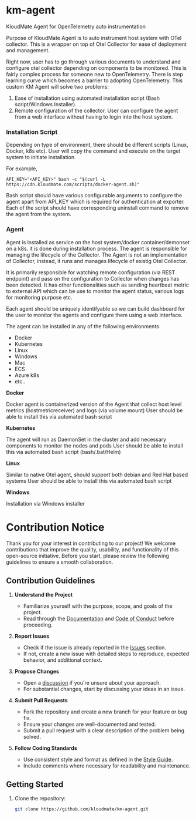 # km-agent
KloudMate Agent for OpenTelemetry auto instrumentation

Purpose of KloudMate Agent is to auto instrument host system with OTel collector. This is a wrapper on top of Otel Collector for ease of deployment and management.

Right now, user has to go through various documents to understand and configure otel collector depending on components to be monitored. This is fairly complex process for someone new to OpenTelemetry. There is step learning curve which becomes a barrier to adopting OpenTelemetry. This custom KM Agent will solve two problems: 

1. Ease of installation using automated installation script (Bash script/Windows Installer).
2. Remote configuration of the collector. User can configure the agent from a web interface without having to login into the host system.

### Installation Script
Depending on type of environment, there should be different scripts (Linux, Docker, k8s etc). User will copy the command and execute on the target system to initiate installation.

For example,
```
API_KEY="<API_KEY>" bash -c "$(curl -L https://cdn.kloudmate.com/scripts/docker-agent.sh)"
```
Bash script should have various configurable arguments to configure the agent apart from API_KEY which is required for authentication at exporter. Each of the script should have corresponding uninstall command to remove the agent from the system.

### Agent
Agent is installed as service on the host system/docker container/demonset on a k8s. it is done during installation process. The agent is responsible for managing the lifecycle of the Collector. The Agent is not an implementation of Collector, instead, it runs and manages lifecycle of existig Otel Collector.

It is primarily responsible for watching remote configuration (via REST endpoint) and pass on the configuration to Collector when changes has been detected. It has other functionalities such as sending heartbeat metric to external API which can be use to monitor the agent status, various logs for monitoring purpose etc.

Each agent should be uniquely identifyable so we can build dashboard for the user to monitor the agents and configure them using a web interface.

The agent can be installed in any of the following environments
* Docker
* Kubernetes 
* Linux
* Windows
* Mac
* ECS
* Azure k8s
* etc..

**Docker**

Docker agent is containerized version of the Agent that collect host level metrics (hostmetricreceiver) and logs (via volume mount)
User should be able to install this via automated bash script

**Kubernetes**

The agent will run as DaemonSet in the cluster and add necessary components to monitor the nodes and pods
User should be able to install this via automated bash script (bash/.bat/Helm)

**Linux**

Similar to native Otel agent, should support both debian and Red Hat based systems
User should be able to install this via automated bash script

**Windows**

Installation via Windows installer

# Contribution Notice

Thank you for your interest in contributing to our project! We welcome contributions that improve the quality, usability, and functionality of this open-source initiative. Before you start, please review the following guidelines to ensure a smooth collaboration.

## Contribution Guidelines

1. **Understand the Project**
   - Familiarize yourself with the purpose, scope, and goals of the project.
   - Read through the [Documentation](#) and [Code of Conduct](#) before proceeding.

2. **Report Issues**
   - Check if the issue is already reported in the [Issues](#) section.
   - If not, create a new issue with detailed steps to reproduce, expected behavior, and additional context.

3. **Propose Changes**
   - Open a [discussion](#) if you're unsure about your approach.
   - For substantial changes, start by discussing your ideas in an issue.

4. **Submit Pull Requests**
   - Fork the repository and create a new branch for your feature or bug fix.
   - Ensure your changes are well-documented and tested.
   - Submit a pull request with a clear description of the problem being solved.

5. **Follow Coding Standards**
   - Use consistent style and format as defined in the [Style Guide](#).
   - Include comments where necessary for readability and maintenance.

## Getting Started

1. Clone the repository:
   ```bash
   git clone https://github.com/kloudmate/km-agent.git

